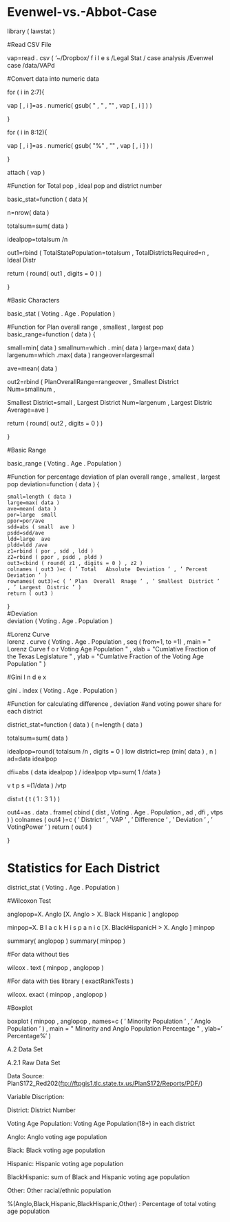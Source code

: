 # Evenwel-vs.-Abbot-Case


library ( lawstat )		



#Read CSV File

vap=read . csv ( ’~/Dropbox/ f i l e s /Legal  Stat / case analysis /Evenwel  case /data/VAPd



#Convert  data	into  numeric  data

for ( i  in  2:7){

vap [ , i ]=as . numeric( gsub( " , " ,  "" , vap [ , i ] ) )

}

for ( i  in  8:12){

vap [ , i ]=as . numeric( gsub( "%" ,  "" , vap [ , i ] ) )

}

attach ( vap )



#Function  for	Total  pop ,	ideal  pop  and	district  number

basic_stat=function ( data ){

n=nrow( data )

totalsum=sum( data )

idealpop=totalsum /n



out1=rbind ( TotalStatePopulation=totalsum , TotalDistrictsRequired=n , Ideal Distr
 


 


return ( round( out1 , digits = 0 ) )

}



#Basic  Characters

basic_stat ( Voting . Age . Population )



#Function for Plan overall range , smallest , largest pop basic_range=function ( data ) {

small=min( data ) smallnum=which . min( data ) large=max( data ) largenum=which .max( data ) rangeover=largesmall

ave=mean( data )

out2=rbind ( PlanOverallRange=rangeover , Smallest District Num=smallnum ,

Smallest District=small , Largest District Num=largenum , Largest Distric Average=ave )

return ( round( out2 , digits = 0 ) )

}



#Basic  Range

basic_range ( Voting . Age . Population )



#Function for percentage deviation of plan overall range , smallest , largest pop deviation=function ( data ) {
 

 

	small=length ( data )		
	large=max( data )		
	ave=mean( data )		
	por=large  small		
	ppor=por/ave		
	sdd=abs ( small  ave )		
	psdd=sdd/ave		
	ldd=large  ave		
	pldd=ldd /ave		
	z1=rbind ( por , sdd , ldd )		
	z2=rbind ( ppor , psdd , pldd )
	out3=cbind ( round( z1 , digits = 0 ) , z2 )
	colnames ( out3 )=c ( ’ Total	Absolute  Deviation ’ , ’ Percent  Deviation ’ )
	rownames( out3)=c ( ’ Plan	Overall  Rnage ’ , ’ Smallest  District ’ , ’ Largest  Distric ’ )
	return ( out3 )		
}		
#Deviation		
	deviation ( Voting . Age . Population )



#Lorenz	Curve					
lorenz . curve ( Voting . Age . Population , seq ( from=1, to =1) ,
main =	" Lorenz  Curve  f o r  Voting  Age  Population " ,
xlab	=	"Cumlative	Fraction	of	the	Texas	Legislature " ,
ylab	=	"Cumlative	Fraction	of	the	Voting	Age  Population " )
 





 


#Gini  I n d e x

gini . index ( Voting . Age . Population )





#Function for calculating difference , deviation #and voting power share for each district


district_stat=function ( data ) { n=length ( data )

totalsum=sum( data )

idealpop=round( totalsum /n , digits = 0 ) low district=rep (min( data ) , n ) ad=data idealpop

dfi=abs ( data idealpop ) / idealpop vtp=sum( 1 /data )

v t p s =(1/data ) /vtp



dist=t ( t ( 1 : 3 1 ) )

out4=as . data . frame( cbind ( dist , Voting . Age . Population , ad , dfi , vtps ) ) colnames ( out4 )=c ( ’ District ’ , ’VAP ’ , ’ Difference ’ , ’ Deviation ’ , ’ VotingPower ’ ) return ( out4 )

}



# Statistics	for  Each  District

district_stat ( Voting . Age . Population )
 


 





#Wilcoxon  Test

anglopop=X. Anglo [X. Anglo > X. Black Hispanic ] anglopop

minpop=X. B l a c k H i s p a n i c [X. BlackHispanicH > X. Anglo ] minpop

summary( anglopop ) summary( minpop )

#For  data  without	ties

wilcox . text ( minpop , anglopop )



#For data with ties 
library ( exactRankTests )

wilcox. exact ( minpop , anglopop )



#Boxplot

boxplot ( minpop , anglopop , names=c ( ’ Minority Population ’ , ’ Anglo Population ’ ) , main = " Minority and Anglo Population Percentage " , ylab=’ Percentage%’ )
 


A.2	Data Set

A.2.1	Raw Data Set

Data Source: PlanS172_Red202(ftp://ftpgis1.tlc.state.tx.us/PlanS172/Reports/PDF/)


Variable Discription:

District: District Number

Voting Age Population: Voting Age Population(18+) in each district

Anglo: Anglo voting age population

Black: Black voting age population

Hispanic: Hispanic voting age population

BlackHispanic: sum of Black and Hispanic voting age population

Other: Other racial/ethnic population

%(Anglo,Black,Hispanic,BlackHispanic,Other) : Percentage of total voting age population
 


